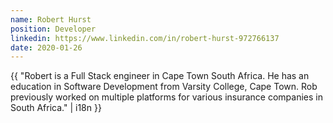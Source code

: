 ```yaml
---
name: Robert Hurst
position: Developer
linkedin: https://www.linkedin.com/in/robert-hurst-972766137
date: 2020-01-26
---
```


{{ "Robert is a Full Stack engineer in Cape Town South Africa. He has an education in Software Development from Varsity College, Cape Town. Rob previously worked on multiple platforms for various insurance companies in South Africa." | i18n }}
